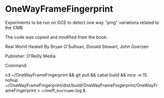 # OneWayFrameFingerprint
Experiments to be run on GCE to detect one way "ping" variations related to the CMB

The code was copied and modified from the book:

Real World Haskell
By Bryan O'Sullivan, Donald Stewart, John Goerzen

Publisher: O'Reilly Media


Command:

cd ~/OneWayFrameFingerprint && git pull && cabal build && nice -n 15 nohup ~/OneWayFrameFingerprint/dist/build/OneWayFrameFingerprint/OneWayFrameFingerprint > ~/owff_`hostname`.log &
